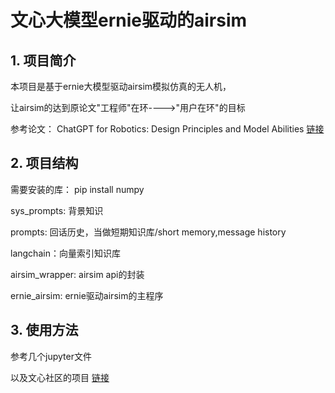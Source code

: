 # 文心大模型ernie驱动的airsim
## 1. 项目简介
本项目是基于ernie大模型驱动airsim模拟仿真的无人机， 

让airsim的达到原论文"工程师"在环---->"用户在环"的目标

参考论文：
ChatGPT for Robotics: Design Principles and Model Abilities
[链接](https://www.microsoft.com/en-us/research/group/autonomous-systems-group-robotics/articles/chatgpt-for-robotics/)

## 2. 项目结构
需要安装的库：
pip install numpy  

sys_prompts: 背景知识

prompts: 回话历史，当做短期知识库/short memory,message history

langchain：向量索引知识库

airsim_wrapper: airsim api的封装

ernie_airsim: ernie驱动airsim的主程序

## 3. 使用方法
参考几个jupyter文件

以及文心社区的项目
[链接](https://aistudio.baidu.com/projectdetail/7158159?sUid=358971&shared=1&ts=1701667214445)
